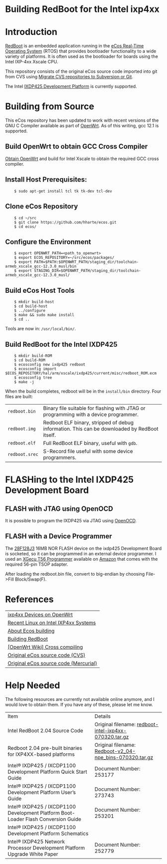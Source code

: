# Building RedBoot for the Intel ixp4xx


# Introduction

[RedBoot](https://ecos.sourceware.org/docs-3.0/redboot-guide/redboot-guide.html) is an embedded application running in the [eCos Real-Time Operating System](https://ecos.sourceware.org/) (RTOS) that provides bootloader functionality to a wide variety of platforms.  It is often used as the bootloader for boards using the Intel IXP-4xx Xscale CPU.

This repository consists of the original eCos source code imported into git from CVS using [Migrate CVS repositories to Subversion or Git](https://github.com/mhagger/cvs2svn).

The Intel [IXDP425 Development Platform](https://www.swd.ru/files/pdf/start/IXDP425.pdf) is currently supported.


# Building from Source

This eCos repository has been updated to work with recent versions of the GNU C Compiler available as part of [OpenWrt](https://openwrt.org/).  As of this writing, gcc 12.1 is supported.


## Build OpenWrt to obtain GCC Cross Compiler

[Obtain OpenWrt](https://openwrt.org/docs/guide-developer/start#using_the_toolchain) and build for Intel Xscale to obtain the required GCC cross compiler.


## Install Host Prerequisites:


```
    $ sudo apt-get install tcl tk tk-dev tcl-dev
```



## Clone eCos Repository


```
    $ cd ~/src
    $ git clone https://github.com/hharte/ecos.git
    $ cd ecos/
```



## Configure the Environment


```
    $ export OPENWRT_PATH=<path_to_openwrt>
    $ export ECOS_REPOSITORY=~/src/ecos/packages/
    $ export PATH=$PATH:$OPENWRT_PATH/staging_dir/toolchain-armeb_xscale_gcc-12.3.0_musl/bin
    $ export STAGING_DIR=$OPENWRT_PATH/staging_dir/toolchain-armeb_xscale_gcc-12.3.0_musl/
```



## Build eCos Host Tools


```
    $ mkdir build-host
    $ cd build-host
    $ ../configure
    $ make && sudo make install
    $ cd ..
```


Tools are now in: `/usr/local/bin/`.


## Build RedBoot for the Intel IXDP425


```
    $ mkdir build-ROM
    $ cd build-ROM
    $ ecosconfig new ixdp425 redboot
    $ ecosconfig import $ECOS_REPOSITORY/hal/arm/xscale/ixdp425/current/misc/redboot_ROM.ecm
    $ ecosconfig tree
    $ make -j
```


When the build completes, redboot will be in the `install/bin` directory.  Four files are built:


<table>
  <tr>
   <td><code>redboot.bin</code>
   </td>
   <td>Binary file suitable for flashing with JTAG or programming with a device programmer.
   </td>
  </tr>
  <tr>
   <td><code>redboot.img</code>
   </td>
   <td>Redboot ELF binary, stripped of debug information.  This can be downloaded by RedBoot itself.
   </td>
  </tr>
  <tr>
   <td><code>redboot.elf</code>
   </td>
   <td>Full RedBoot ELF binary, useful with <code>gdb</code>.
   </td>
  </tr>
  <tr>
   <td><code>redboot.srec</code>
   </td>
   <td>S-Record file useful with some device programmers.
   </td>
  </tr>
</table>



# FLASHing to the Intel IXDP425 Development Board


## FLASH with JTAG using OpenOCD

It is possible to program the IXDP425 via JTAG using [OpenOCD](https://openocd.org/).


## FLASH with a Device Programmer

The [28F128J3](https://media-www.micron.com/-/media/client/global/documents/products/data-sheet/nor-flash/parallel/j3/316577_j3d_monolithic_ds.pdf?rev=77975b59947145aab439595289cf09bd) 16MB NOR FLASH device on the ixdp425 Development Board is socketed, so it can be programmed in an external device programmer.  I used an [XGecu T56 Programmer](https://xgecu.myshopify.com/collections/xgecu-t56-programmer) available on [Amazon](https://www.amazon.com/XGecu-Universal-Programmer-Drivers-Adapters/dp/B086K35WZS) that comes with the required 56-pin TSOP adapter.

After loading the redboot.bin file, convert to big-endian by choosing File->Fill Block/Swap(F).


# References


<table>
  <tr>
   <td><a href="https://openwrt.org/docs/techref/targets/ixp4xx">ixp4xx Devices on OpenWrt</a>
   </td>
  </tr>
  <tr>
   <td><a href="https://dflund.se/~triad/krad/ixp4xx/">Recent Linux on Intel IXP4xx Systems</a>
   </td>
  </tr>
  <tr>
   <td><a href="http://h-wrt.com/en/mini-how-to/ecos">About Ecos building</a>
   </td>
  </tr>
  <tr>
   <td><a href="https://openwrt.org/toh/actiontec/mi424wr#building_redboot">Building RedBoot</a>
   </td>
  </tr>
  <tr>
   <td><a href="https://openwrt.org/docs/guide-developer/toolchain/crosscompile">[OpenWrt Wiki] Cross compiling</a>
   </td>
  </tr>
  <tr>
   <td><a href="http://ecos.sourceware.org/ecos/anoncvs.html">Original eCos source code (CVS)</a>
   </td>
  </tr>
  <tr>
   <td><a href="https://hg-pub.ecoscentric.com/">Original eCos source code (Mercurial)</a>
   </td>
  </tr>
</table>



# Help Needed

The following resources are currently not available online anymore, and I would love to obtain them.  If you have any of these, please let me know.


<table>
  <tr>
   <td>Item
   </td>
   <td>Details
   </td>
  </tr>
  <tr>
   <td>Intel RedBoot 2.04 Source Code
   </td>
   <td>Original filename: <a href="https://web.archive.org/web/20070918115755/http://www.intel.com/design/network/products/npfamily/download_ixp400.htm">redboot-intel-ixp4xx-070320.tar.gz</a>
   </td>
  </tr>
  <tr>
   <td>Redboot 2.04 pre-built binaries for IXP4XX-based platforms
   </td>
   <td>Original filename: <a href="https://web.archive.org/web/20070918115755/http://www.intel.com/design/network/products/npfamily/download_ixp400.htm">Redboot-v2_04-npe_bins-070320.tar.gz</a>
   </td>
  </tr>
  <tr>
   <td>Intel® IXDP425 / IXCDP1100 Development Platform Quick Start Guide
   </td>
   <td>Document Number: 253177
   </td>
  </tr>
  <tr>
   <td>Intel® IXDP425 / IXCDP1100 Development Platform User’s Guide
   </td>
   <td>Document Number: 273743
   </td>
  </tr>
  <tr>
   <td>Intel® IXDP425 / IXCDP1100 Development Platform Boot-Loader Flash Conversion Guide
   </td>
   <td>Document Number:  253201
   </td>
  </tr>
  <tr>
   <td>Intel® IXDP425 / IXCDP1100 Development Platform Schematics
   </td>
   <td>
   </td>
  </tr>
  <tr>
   <td>Intel® IXDP425 Network Processor Development Platform Upgrade White Paper
   </td>
   <td>Document Number: 252779
   </td>
  </tr>
</table>
